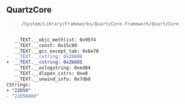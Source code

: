 ## QuartzCore

> `/System/Library/Frameworks/QuartzCore.framework/QuartzCore`

```diff

   __TEXT.__objc_methlist: 0x95f4
   __TEXT.__const: 0x15c80
   __TEXT.__gcc_except_tab: 0x6e70
-  __TEXT.__cstring: 0x2b688
+  __TEXT.__cstring: 0x2b685
   __TEXT.__oslogstring: 0xed84
   __TEXT.__dlopen_cstrs: 0xe0
   __TEXT.__unwind_info: 0x7db8
CStrings:
+ "22D59"
- "22D5040d"

```
